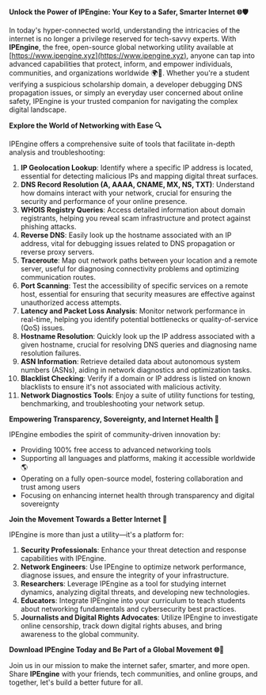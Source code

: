 **Unlock the Power of IPEngine: Your Key to a Safer, Smarter Internet 🌐🛡️**

In today's hyper-connected world, understanding the intricacies of the internet is no longer a privilege reserved for tech-savvy experts. With **IPEngine**, the free, open-source global networking utility available at [https://www.ipengine.xyz](https://www.ipengine.xyz), anyone can tap into advanced capabilities that protect, inform, and empower individuals, communities, and organizations worldwide 🌍🔗. Whether you're a student verifying a suspicious scholarship domain, a developer debugging DNS propagation issues, or simply an everyday user concerned about online safety, IPEngine is your trusted companion for navigating the complex digital landscape.

**Explore the World of Networking with Ease 🔍**

IPEngine offers a comprehensive suite of tools that facilitate in-depth analysis and troubleshooting:

1.  **IP Geolocation Lookup**: Identify where a specific IP address is located, essential for detecting malicious IPs and mapping digital threat surfaces.
2.  **DNS Record Resolution (A, AAAA, CNAME, MX, NS, TXT)**: Understand how domains interact with your network, crucial for ensuring the security and performance of your online presence.
3.  **WHOIS Registry Queries**: Access detailed information about domain registrants, helping you reveal scam infrastructure and protect against phishing attacks.
4.  **Reverse DNS**: Easily look up the hostname associated with an IP address, vital for debugging issues related to DNS propagation or reverse proxy servers.
5.  **Traceroute**: Map out network paths between your location and a remote server, useful for diagnosing connectivity problems and optimizing communication routes.
6.  **Port Scanning**: Test the accessibility of specific services on a remote host, essential for ensuring that security measures are effective against unauthorized access attempts.
7.  **Latency and Packet Loss Analysis**: Monitor network performance in real-time, helping you identify potential bottlenecks or quality-of-service (QoS) issues.
8.  **Hostname Resolution**: Quickly look up the IP address associated with a given hostname, crucial for resolving DNS queries and diagnosing name resolution failures.
9.  **ASN Information**: Retrieve detailed data about autonomous system numbers (ASNs), aiding in network diagnostics and optimization tasks.
10. **Blacklist Checking**: Verify if a domain or IP address is listed on known blacklists to ensure it's not associated with malicious activity.
11. **Network Diagnostics Tools**: Enjoy a suite of utility functions for testing, benchmarking, and troubleshooting your network setup.

**Empowering Transparency, Sovereignty, and Internet Health 🔗**

IPEngine embodies the spirit of community-driven innovation by:

*   Providing 100% free access to advanced networking tools
*   Supporting all languages and platforms, making it accessible worldwide 🌎
*   Operating on a fully open-source model, fostering collaboration and trust among users
*   Focusing on enhancing internet health through transparency and digital sovereignty

**Join the Movement Towards a Better Internet 🚀**

IPEngine is more than just a utility—it's a platform for:

1.  **Security Professionals**: Enhance your threat detection and response capabilities with IPEngine.
2.  **Network Engineers**: Use IPEngine to optimize network performance, diagnose issues, and ensure the integrity of your infrastructure.
3.  **Researchers**: Leverage IPEngine as a tool for studying internet dynamics, analyzing digital threats, and developing new technologies.
4.  **Educators**: Integrate IPEngine into your curriculum to teach students about networking fundamentals and cybersecurity best practices.
5.  **Journalists and Digital Rights Advocates**: Utilize IPEngine to investigate online censorship, track down digital rights abuses, and bring awareness to the global community.

**Download IPEngine Today and Be Part of a Global Movement 🌐🔗**

Join us in our mission to make the internet safer, smarter, and more open. Share **IPEngine** with your friends, tech communities, and online groups, and together, let's build a better future for all.
